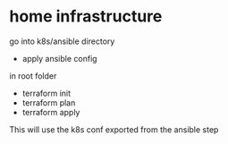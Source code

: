 # home infrastructure

go into k8s/ansible directory

- apply ansible config

in root folder

- terraform init
- terraform plan
- terraform apply

This will use the k8s conf exported from the ansible step

